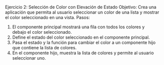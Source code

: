 Ejercicio 2: Selección de Color con Elevación de Estado
Objetivo: Crea una aplicación que permita al usuario seleccionar un color de una lista y
mostrar el color seleccionado en una vista.
Pasos:
1. El componente principal mostrará una fila con todos los colores y debajo el color
seleccionado.
2. Define el estado del color seleccionado en el componente principal.
3. Pasa el estado y la función para cambiar el color a un componente hijo que contiene la
lista de colores.
4. En el componente hijo, muestra la lista de colores y permite al usuario seleccionar
uno.
